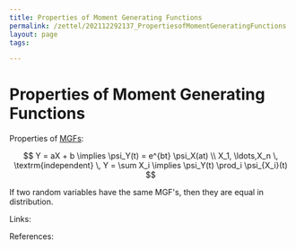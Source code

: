 ```yaml
---
title: Properties of Moment Generating Functions
permalink: /zettel/202112292137_PropertiesofMomentGeneratingFunctions
layout: page
tags: 

---
```

# Properties of Moment Generating Functions

Properties of [MGFs](202112292131_MomentGeneratingFunctionDefinition):

$$
Y = aX + b \implies \psi_Y(t) = e^{bt} \psi_X(at) \\
X_1, \ldots,X_n \, \textrm{independent} \, Y = \sum X_i \implies \psi_Y(t) \prod_i \psi_{X_i}(t)
$$

If two random variables have the same MGF's, then they are equal in distribution.

Links: 

References: 

